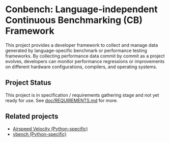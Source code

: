 # Conbench: Language-independent Continuous Benchmarking (CB) Framework

This project provides a developer framework to collect and manage data
generated by language-specific benchmark or performance testing frameworks. By
collecting performance data commit by commit as a project evolves, developers
can monitor performance regressions or improvements on different hardware
configurations, compilers, and operating systems.

## Project Status

This project is in specification / requirements gathering stage and not yet
ready for use. See [doc/REQUIREMENTS.md][1] for more.

## Related projects

* [Airspeed Velocity (Python-specific)][2]
* [vbench (Python-specific)][3]

[1]: https://github.com/apache/arrow/blob/master/doc/REQUIREMENTS.md
[2]: https://github.com/airspeed-velocity/asv
[3]: https://github.com/wesm/vbench